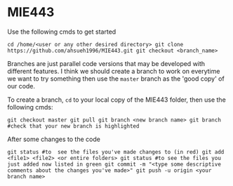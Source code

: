 # MIE443
Use the following cmds to get started

`
cd /home/<user or any other desired directory>
git clone https://github.com/ahsueh1996/MIE443.git
git checkout <branch_name>
`

Branches are just parallel code versions that may be developed with different features.
I think we should create a branch to work on everytime we want to try something then use the `master` branch as the 'good copy' of our code.

To create a branch, `cd` to your local copy of the MIE443 folder, then use the following cmds:

`
git checkout master
git pull
git branch <new branch name>
git branch #check that your new branch is highlighted
`

After some changes to the code

`
git status #to  see the files you've made changes to (in red)
git add <file1> <file2> <or entire folders>
git status #to see the files you just added now listed in green
git commit -m "<type some descriptive comments about the changes you've made>"
git push -u origin <your branch name>
`

